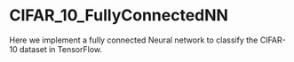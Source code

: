 # CIFAR_10_FullyConnectedNN
Here we implement a fully connected Neural network to classify the CIFAR-10 dataset in TensorFlow. 
